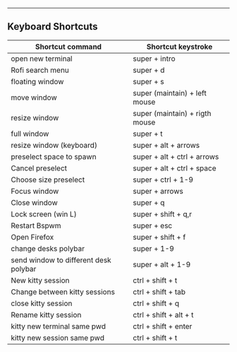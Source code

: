 ---

## Keyboard Shortcuts

|Shortcut command|Shortcut keystroke|
|---|---|
|open new terminal|super + intro|
|Rofi search menu|super + d|
|floating window|super + s|
|move window|super (maintain) + left mouse|
|resize window|super (maintain) + rigth mouse|
|full window|super + t|
|resize window (keyboard)|super + alt + arrows|
|preselect space to spawn|super + alt + ctrl + arrows|
|Cancel preselect|super + alt + ctrl + space|
|Choose size preselect|super + ctrl + 1-9|
|Focus window|super + arrows|
|Close window|super + q|
|Lock screen (win L)|super + shift + q,r|
|Restart Bspwm|super + esc|
|Open Firefox|super + shift + f|
|change desks polybar|super + 1-9|
|send window to different desk polybar|super + alt + 1-9|
|New kitty session|ctrl + shift + t|
|Change between kitty sessions|ctrl + shift + tab|
|close kitty session|ctrl + shift + q|
|Rename kitty session|ctrl + shift + alt + t|
|kitty new terminal same pwd|ctrl + shift + enter|
|kitty new session same pwd|ctrl + shift + t|